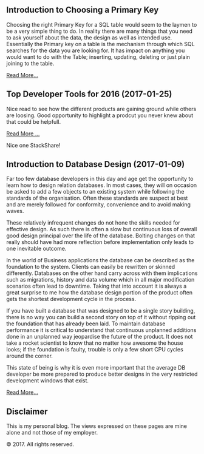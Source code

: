 
## Introduction to Choosing a Primary Key

Choosing the right Primary Key for a SQL table would seem to the laymen to be a very simple thing to do. In reality there are many things that you need to ask yourself about the data, the design as well as intended use.
Essentially the Primary key on a table is the mechanism through which SQL searches for the data you are looking for. It has impact on anything you would want to do with the Table; inserting, updating, deleting or just plain joining to the table.

[Read More...](ChoosingAPrimaryKey.md)

## Top Developer Tools for 2016 (2017-01-25)

Nice read to see how the different products are gaining ground while others are loosing.  Good opportunity to highlight a prodcut you never knew about that could be helpfull.

[Read More ...](https://stackshare.io/posts/top-developer-tools-2016)

Nice one StackShare!

## Introduction to Database Design (2017-01-09)
Far too few database developers in this day and age get the opportunity to learn how to design relation databases.  In most cases, they will on occasion be asked to add a few objects to an existing system while following the standards of the organisation.  Often these standards are suspect at best and are merely followed for conformity, convenience and to avoid making waves. 

These relatively infrequent changes do not hone the skills needed for effective design.  As such there is often a slow but continuous loss of overall good design principal over the life of the database.  Bolting changes on that really should have had more reflection before implementation only leads to one inevitable outcome.

In the world of Business applications the database can be described as the foundation to the system.   Clients can easily be rewritten or skinned differently.  Databases on the other hand carry across with them implications such as migrations, history and data volume which in all major modification scenarios often lead to downtime.  Taking that into account it is always a great surprise to me how the database design portion of the product often gets the shortest development cycle in the process.

If you have built a database that was designed to be a single story building, there is no way you can build a second story on top of it without ripping out the foundation that has already been laid.  To maintain database performance it is critical to understand that continuous unplanned additions done in an unplanned way jeopardise the future of the product.  It does not take a rocket scientist to know that no matter how awesome the house looks; if the foundation is faulty, trouble is only a few short CPU cycles around the corner.

This state of being is why it is even more important that the average DB developer be more prepared to produce better designs in the very restricted development windows that exist.
 
[Read More...](IntroductionToDatabaseDesign.md)

## Disclaimer
This is my personal blog. The views expressed on these pages are mine alone and not those of my employer.

© 2017. All rights reserved.


